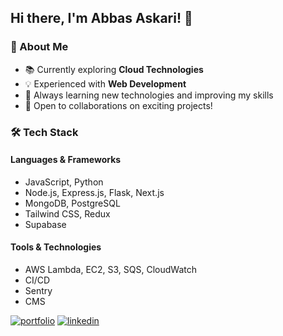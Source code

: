 ## Hi there, I'm Abbas Askari! 👋


### 🚀 About Me

- 📚 Currently exploring **Cloud Technologies**
- 💡 Experienced with **Web Development**
- 🌱 Always learning new technologies and improving my skills
- 📩 Open to collaborations on exciting projects!

### 🛠️ Tech Stack

#### **Languages & Frameworks**
- JavaScript, Python
- Node.js, Express.js, Flask, Next.js
- MongoDB, PostgreSQL
- Tailwind CSS, Redux
- Supabase

#### **Tools & Technologies**
- AWS Lambda, EC2, S3, SQS, CloudWatch
- CI/CD
- Sentry
- CMS

[![portfolio](https://img.shields.io/badge/my_portfolio-000?style=for-the-badge&logo=ko-fi&logoColor=white)](https://abbasaskari.vercel.app/)
[![linkedin](https://img.shields.io/badge/linkedin-0A66C2?style=for-the-badge&logo=linkedin&logoColor=white)](https://www.linkedin.com/in/abbas-askari-b7328318a/)
